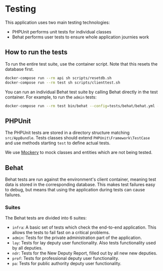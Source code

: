 # Testing

This application uses two main testing technologies:

- PHPUnit performs unit tests for individual classes
- Behat performs user tests to ensure whole application journies work

## How to run the tests

To run the entire test suite, use the container script. Note that this resets the database first.

```sh
docker-compose run --rm api sh scripts/resetdb.sh
docker-compose run --rm test sh scripts/clienttest.sh
```

You can run an individual Behat test suite by calling Behat directly in the test container. For example, to run the `admin` tests:

```sh
docker-compose run --rm test bin/behat --config=tests/behat/behat.yml --stop-on-failure --suite=admin
```

## PHPUnit

The PHPUnit tests are stored in a directory structure matching `src/AppBundle`. Tests classes should extend `PHPUnit\Framework\TestCase` and use methods starting `test` to define actual tests.

We use [Mockery][mockery] to mock classes and entities which are not being tested.

## Behat

Behat tests are run against the environment's client container, meaning test data is stored in the corresponding database. This makes test failures easy to debug, but means that using the application during tests can cause failures.

### Suites

The Behat tests are divided into 6 suites:

- `infra`: A basic set of tests which check the end-to-end application. This allows the tests to fail fast on a critical problems.
- `admin`: Tests for the private administration part of the application.
- `lay`: Tests for lay deputy user functionality. Also tests functionality used by all deputies.
- `ndr`: Tests for the New Deputy Report, filled out by all new new deputies.
- `prof`: Tests for professional deputy user functionality.
- `pa`: Tests for public authority deputy user functionality.

[mockery]: http://docs.mockery.io/en/latest/
